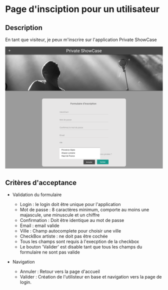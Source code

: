 # Page d'insciption pour un utilisateur

## Description

En tant que visiteur, je peux m'inscrire sur l'application Private ShowCase

![Welcome Page](../design/export_screens/Signin_no_artist.png)

## Critères d'acceptance

- Validation du formulaire
    - Login : le login doit être unique pour l'application
    - Mot de passe : 8 caractères minimum, comporte au moins une majascule, une minuscule et un chiffre
    - Confirmation : Doit être identique au mot de passe
    - Email : email valide
    - Ville : Champ autocomplete pour choisir une ville
    - CheckBox artiste : ne doit pas être cochée
    - Tous les champs sont requis à l'execption de la checkbox
    - Le bouton 'Valider' est disable tant que tous les champs du formulaire ne sont pas valide

- Navigation
    - Annuler : Retour vers la page d'accueil
    - Valider : Création de l'utilisteur en base et navigation vers la page de login.